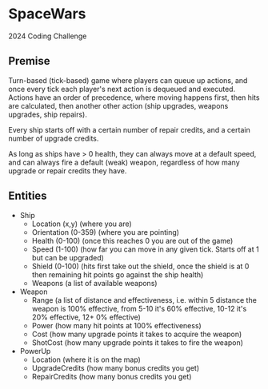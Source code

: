 # SpaceWars
2024 Coding Challenge

## Premise

Turn-based (tick-based) game where players can queue up actions, and once every tick each player's next action is dequeued and executed.  Actions have an order of precedence, where moving happens first, then hits are calculated, then another other action (ship upgrades, weapons upgrades, ship repairs).

Every ship starts off with a certain number of repair credits, and a certain number of upgrade credits.

As long as ships have > 0 health, they can always move at a default speed, and can always fire a default (weak) weapon, regardless of how many upgrade or repair credits they have.

## Entities

- Ship
    - Location (x,y) (where you are)
    - Orientation (0-359) (where you are pointing)
    - Health (0-100) (once this reaches 0 you are out of the game)
    - Speed (1-100) (how far you can move in any given tick.  Starts off at 1 but can be upgraded)
    - Shield (0-100) (hits first take out the shield, once the shield is at 0 then remaining hit points go against the ship health)
    - Weapons (a list of available weapons)
- Weapon
    - Range (a list of distance and effectiveness, i.e. within 5 distance the weapon is 100% effective, from 5-10 it's 60% effective, 10-12 it's 20% effective, 12+ 0% effective)
    - Power (how many hit points at 100% effectiveness)
    - Cost (how many upgrade points it takes to acquire the weapon)
    - ShotCost (how many upgrade points it takes to fire the weapon)
- PowerUp
    - Location (where it is on the map)
    - UpgradeCredits (how many bonus credits you get)
    - RepairCredits (how many bonus credits you get)
     
